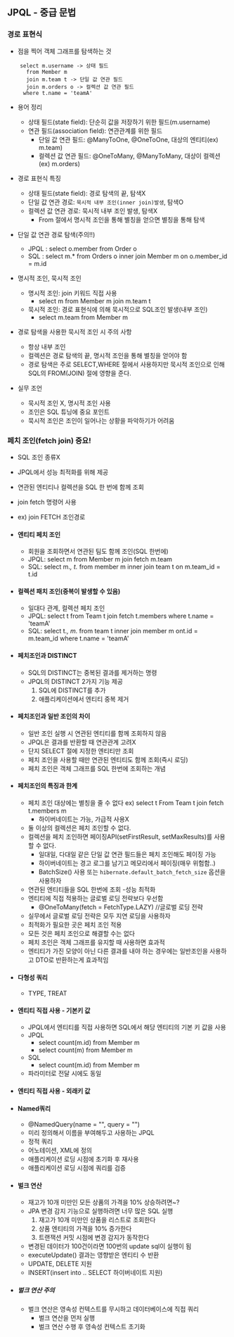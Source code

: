 ## JPQL - 중급 문법

### 경로 표현식
 - 점을 찍어 객체 그래프를 탐색하는 것
  ```
      select m.username -> 상태 필드
        from Member m
        join m.team t -> 단일 값 연관 필드
        join m.orders o -> 컬렉션 값 연관 필드
       where t.name = 'teamA'
  ```
 - 용어 정리
   - 상태 필드(state field): 단순히 값을 저장하기 위한 필드(m.username)
   - 연관 필드(association field): 연관관계를 위한 필드
     - 단일 값 연관 필드: @ManyToOne, @OneToOne, 대상의 엔티티(ex) m.team)
     - 컬렉션 값 연관 필드: @OneToMany, @ManyToMany, 대상이 컬렉션(ex) m.orders)

 - 경로 표현식 특징
   - 상태 필드(state field): 경로 탐색의 끝, 탐색X
   - 단일 값 연관 경로: ```묵시적 내부 조인(inner join)발생```, 탐색O
   - 컬렉션 값 연관 경로: 묵시적 내부 조인 발생, 탐색X
     - From 절에서 명시적 조인을 통해 별칭을 얻으면 별칭을 통해 탐색 

 - 단일 값 연관 경로 탐색(주의!!)
   - JPQL : select o.member from Order o
   - SQL : select m.* from Orders o inner join Member m on o.member_id = m.id

 - 명시적 조인, 묵시적 조인
   - 명시적 조인: join 키워드 직접 사용
     - select m from Member m join m.team t
   - 묵시적 조인: 경로 표현식에 의해 묵시적으로 SQL조인 발생(내부 조인)
     - select m.team from Member m
     
 - 경로 탐색을 사용한 묵시적 조인 시 주의 사항
   - 항상 내부 조인
   - 컬렉션은 경로 탐색의 끝, 명시적 조인을 통해 별칭을 얻어야 함
   - 경로 탐색은 주로 SELECT,WHERE 절에서 사용하지만 묵시적 조인으로 인해 SQL의 FROM(JOIN) 절에 영향을 준다.

 - 실무 조언
   - 묵시적 조인 X, 명시적 조인 사용
   - 조인은 SQL 튜닝에 중요 포인트
   - 묵시적 조인은 조인이 일어나는 상황을 파악하기가 어려움

### 페치 조인(fetch join) 중요!
 - SQL 조인 종류X
 - JPQL에서 성능 최적화를 위해 제공
 - 연관된 엔티티나 컬렉션을 SQL 한 번에 함께 조회
 - join fetch 명령어 사용
 - ex) join FETCH 조인경로

 - #### 엔티티 페치 조인
   - 회원을 조회하면서 연관된 팀도 함께 조인(SQL 한번에)
   - JPQL: select m from Member m join fetch m.team
   - SQL: select m.*, t.* from member m inner join team t on m.team_id = t.id
 
 - #### 컬렉션 패치 조인(중복이 발생할 수 있음)
   - 일대다 관계, 컬렉션 페치 조인
   - JPQL: select t from Team t join fetch t.members where t.name = 'teamA'
   - SQL: select t.*, m.* from team t inner join member m ont.id = m.team_id where t.name = 'teamA'
 
 - #### 페치조인과 DISTINCT 
   - SQL의 DISTINCT는 중복된 결과를 제거하는 명령
   - JPQL의 DISTINCT 2가지 기능 제공
     1. SQL에 DISTINCT를 추가
     2. 애플리케이션에서 엔티티 중복 제거 
   
 - #### 페치조인과 일반 조인의 차이
   - 일반 조인 실행 시 연관된 엔티티를 함께 조회하지 않음 
   - JPQL은 결과를 반환할 때 연관관계 고려X
   - 단지 SELECT 절에 지정한 엔티티만 조회
   - 페치 조인을 사용할 때만 연관된 엔티티도 함께 조회(즉시 로딩)
   - 페치 조인은 객체 그래프를 SQL 한번에 조회하는 개념
   
 - #### 페치조인의 특징과 한계
   - 페치 조인 대상에는 별칭을 줄 수 없다 ex) select t From Team t join fetch t.members m
     - 하이버네이트는 가능, 가급적 사용X
   - 둘 이상의 컬렉션은 페치 조인할 수 없다.
   - 컬렉션을 페치 조인하면 페이징API(setFirstResult, setMaxResults)를 사용할 수 없다.
     - 일대일, 다대일 같은 단일 값 연관 필드들은 페치 조인해도 페이징 가능
     - 하이버네이트는 경고 로그를 남기고 메모리에서 페이징(매우 위험함..)
     - BatchSize() 사용 또는 ```hibernate.default_batch_fetch_size``` 옵션을 사용하자
   - 연관된 엔티티들을 SQL 한번에 조회 -성능 최적화
   - 엔티티에 직접 적용하는 글로벌 로딩 전략보다 우선함
     - @OneToMany(fetch = FetchType.LAZY) //글로벌 로딩 전략
   - 실무에서 글로벌 로딩 전략은 모두 지연 로딩을 사용하자
   - 최적화가 필요한 곳은 페치 조인 적용
   - 모든 것은 페치 조인으로 해결할 수는 없다
   - 페치 조인은 객체 그래프를 유지할 때 사용하면 효과적
   - 엔티티가 가진 모양이 아닌 다른 결과를 내야 하는 경우에는 일반조인을 사용하고 DTO로 반환하는게 효과적임

 - #### 다형성 쿼리 
   - TYPE, TREAT 
 
 - #### 엔티티 직접 사용 - 기본키 값 
   - JPQL에서 엔티티를 직접 사용하면 SQL에서 해당 엔티티의 기본 키 값을 사용
   - JPQL
     - select count(m.id) from Member m
     - select count(m) from Member m
   - SQL 
     - select count(m.id) from Member m 
   - 파라미터로 전달 시에도 동일

 - #### 엔티티 직접 사용 - 외래키 값 
 
 - #### Named쿼리 
   - @NamedQuery(name = "", query = "") 
   - 미리 정의해서 이름을 부여해두고 사용하는 JPQL
   - 정적 쿼리 
   - 어노테이션, XML에 정의
   - 애플리케이션 로딩 시점에 초기화 후 재사용
   - 애플리케이션 로딩 시점에 쿼리를 검증
   
 - #### 벌크 연산
   - 재고가 10개 미만인 모든 상품의 가격을 10% 상승하려면~?
   - JPA 변경 감지 기능으로 실행하려면 너무 많은 SQL 실행
     1. 재고가 10개 미만인 상품을 리스트로 조회한다
     2. 상품 엔티티의 가격을 10% 증가한다
     3. 트랜잭션 커밋 시점에 변경 감지가 동작한다
   - 변경된 데이터가 100건이라면 100번의 update sql이 실행이 됨
   - executeUpdate() 결과는 영향받은 엔티티 수 반환
   - UPDATE, DELETE 지원
   - INSERT(insert into .. SELECT 하이버네이트 지원)

 - ##### 벌크 연산 주의
   - 벌크 연산은 영속성 컨텍스트를 무시하고 데이터베이스에 직접 쿼리
     - 벌크 연산을 먼저 실행
     - 벌크 연산 수행 후 영속성 컨텍스트 초기화 
 

   
   